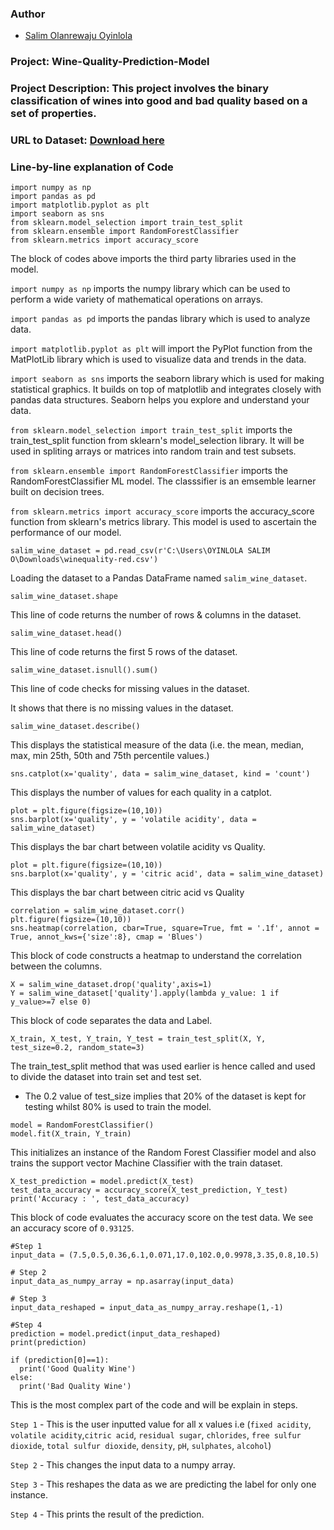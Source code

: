 ### Author

* [Salim Olanrewaju Oyinlola](https://twitter.com/salimopines)

### Project: Wine-Quality-Prediction-Model

### Project Description: This project involves the binary classification of wines into good and bad quality based on a set of properties.

### URL to Dataset: [Download here](https://www.kaggle.com/datasets/uciml/red-wine-quality-cortez-et-al-2009)

### Line-by-line explanation of Code
```
import numpy as np
import pandas as pd
import matplotlib.pyplot as plt
import seaborn as sns
from sklearn.model_selection import train_test_split
from sklearn.ensemble import RandomForestClassifier
from sklearn.metrics import accuracy_score
```

The block of codes above imports the third party libraries used in the model.  

`import numpy as np` imports the numpy library which can be used to perform a wide variety of mathematical operations on arrays.

`import pandas as pd` imports the pandas library which is used to analyze data.

`import matplotlib.pyplot as plt` will import the PyPlot function from the MatPlotLib library which is used to visualize data and trends in the data.

`import seaborn as sns` imports the seaborn library which is used for making statistical graphics. It builds on top of matplotlib and integrates closely with pandas data structures. Seaborn helps you explore and understand your data.

`from sklearn.model_selection import train_test_split` imports the train_test_split function from sklearn's model_selection library. It will be used in spliting arrays or matrices into random train and test subsets.

`from sklearn.ensemble import RandomForestClassifier` imports the RandomForestClassifier ML model. The classsifier is an emsemble learner built on decision trees.

`from sklearn.metrics import accuracy_score` imports the accuracy_score function from sklearn's metrics library. This model is used to ascertain the performance of our model. 


```
salim_wine_dataset = pd.read_csv(r'C:\Users\OYINLOLA SALIM O\Downloads\winequality-red.csv')
```

Loading the dataset to a Pandas DataFrame named `salim_wine_dataset`.

```
salim_wine_dataset.shape
```
This line of code returns the number of rows & columns in the dataset.

```
salim_wine_dataset.head()
```
This line of code returns the first 5 rows of the dataset. 

```
salim_wine_dataset.isnull().sum()
```
This line of code checks for missing values in the dataset. 

It shows that there is no missing values in the dataset. 

```
salim_wine_dataset.describe()
```
This displays the statistical measure of the data (i.e.  the mean, median, max, min 25th, 50th and 75th percentile values.)

```
sns.catplot(x='quality', data = salim_wine_dataset, kind = 'count')
```
This displays the number of values for each quality in a catplot. 

```
plot = plt.figure(figsize=(10,10))
sns.barplot(x='quality', y = 'volatile acidity', data = salim_wine_dataset)
```
This displays the bar chart between volatile acidity vs Quality.

```
plot = plt.figure(figsize=(10,10))
sns.barplot(x='quality', y = 'citric acid', data = salim_wine_dataset)
```
This displays the bar chart between citric acid vs Quality

```
correlation = salim_wine_dataset.corr()
plt.figure(figsize=(10,10))
sns.heatmap(correlation, cbar=True, square=True, fmt = '.1f', annot = True, annot_kws={'size':8}, cmap = 'Blues')
```
This block of code constructs a heatmap to understand the correlation between the columns.

```
X = salim_wine_dataset.drop('quality',axis=1)
Y = salim_wine_dataset['quality'].apply(lambda y_value: 1 if y_value>=7 else 0)
```
This block of code separates the data and Label. 

```
X_train, X_test, Y_train, Y_test = train_test_split(X, Y, test_size=0.2, random_state=3)
```
The train_test_split method that was used earlier is hence called and used to divide the dataset into train set and test set. 

- The 0.2 value of test_size implies that 20% of the dataset is kept for testing whilst 80% is used to train the model. 

```
model = RandomForestClassifier()
model.fit(X_train, Y_train)
```
This initializes an instance of the Random Forest Classifier model and also trains the support vector Machine Classifier with the train dataset. 

```
X_test_prediction = model.predict(X_test)
test_data_accuracy = accuracy_score(X_test_prediction, Y_test)
print('Accuracy : ', test_data_accuracy)
```
This block of code evaluates the accuracy score on the test data. We see an accuracy score of `0.93125`.

```
#Step 1
input_data = (7.5,0.5,0.36,6.1,0.071,17.0,102.0,0.9978,3.35,0.8,10.5)

# Step 2
input_data_as_numpy_array = np.asarray(input_data)

# Step 3
input_data_reshaped = input_data_as_numpy_array.reshape(1,-1)

#Step 4
prediction = model.predict(input_data_reshaped)
print(prediction)

if (prediction[0]==1):
  print('Good Quality Wine')
else:
  print('Bad Quality Wine')
```

This is the most complex part of the code and will be explain in steps. 

`Step 1` - This is the user inputted value for all x values i.e (`fixed acidity`, `volatile acidity`,`citric acid`, `residual sugar`, `chlorides`, `free sulfur dioxide`, `total sulfur dioxide`, `density`, `pH`, `sulphates`, `alcohol`)

`Step 2` - This changes the input data to a numpy array.

`Step 3` - This reshapes the data as we are predicting the label for only one instance.

`Step 4` - This prints the result of the prediction. 
